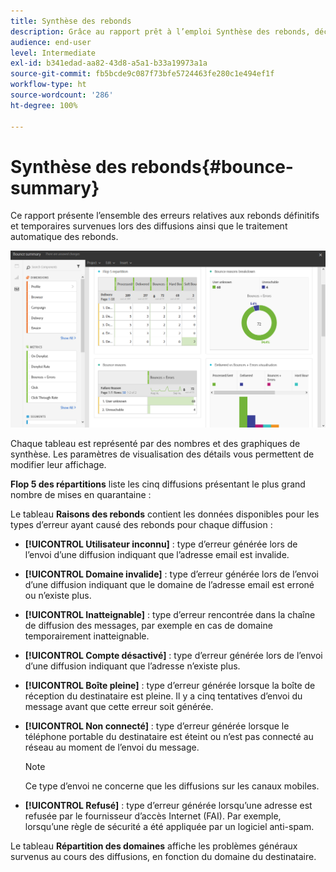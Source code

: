 ```yaml
---
title: Synthèse des rebonds
description: Grâce au rapport prêt à l’emploi Synthèse des rebonds, découvrez le statut des campagnes envoyées et les erreurs qu’elles ont peut-être rencontrées.
audience: end-user
level: Intermediate
exl-id: b341edad-aa82-43d8-a5a1-b33a19973a1a
source-git-commit: fb5bcde9c087f73bfe5724463fe280c1e494ef1f
workflow-type: ht
source-wordcount: '286'
ht-degree: 100%

---
```


# Synthèse des rebonds{#bounce-summary}

Ce rapport présente l’ensemble des erreurs relatives aux rebonds définitifs et temporaires survenues lors des diffusions ainsi que le traitement automatique des rebonds.

![](assets/campaign_reports_bounces.png)

Chaque tableau est représenté par des nombres et des graphiques de synthèse. Les paramètres de visualisation des détails vous permettent de modifier leur affichage.

**Flop 5 des répartitions** liste les cinq diffusions présentant le plus grand nombre de mises en quarantaine :

Le tableau **Raisons des rebonds** contient les données disponibles pour les types d’erreur ayant causé des rebonds pour chaque diffusion :

* **[!UICONTROL Utilisateur inconnu]** : type d’erreur générée lors de l’envoi d’une diffusion indiquant que l’adresse email est invalide.
* **[!UICONTROL Domaine invalide]** : type d’erreur générée lors de l’envoi d’une diffusion indiquant que le domaine de l’adresse email est erroné ou n’existe plus.
* **[!UICONTROL Inatteignable]** : type d’erreur rencontrée dans la chaîne de diffusion des messages, par exemple en cas de domaine temporairement inatteignable.
* **[!UICONTROL Compte désactivé]** : type d’erreur générée lors de l’envoi d’une diffusion indiquant que l’adresse n’existe plus.
* **[!UICONTROL Boîte pleine]** : type d’erreur générée lorsque la boîte de réception du destinataire est pleine. Il y a cinq tentatives d’envoi du message avant que cette erreur soit générée.
* **[!UICONTROL Non connecté]** : type d’erreur générée lorsque le téléphone portable du destinataire est éteint ou n’est pas connecté au réseau au moment de l’envoi du message.

  >[!NOTE]
  >
  >Ce type d’envoi ne concerne que les diffusions sur les canaux mobiles.

* **[!UICONTROL Refusé]** : type d’erreur générée lorsqu’une adresse est refusée par le fournisseur d’accès Internet (FAI). Par exemple, lorsqu’une règle de sécurité a été appliquée par un logiciel anti-spam.

Le tableau **Répartition des domaines** affiche les problèmes généraux survenus au cours des diffusions, en fonction du domaine du destinataire.
